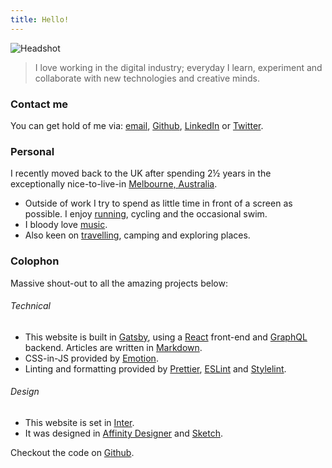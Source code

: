 ```yaml
---
title: Hello!
---
```


![Headshot](/assets/jon-headshot-2.jpg)

> I love working in the digital industry; everyday I learn, experiment and collaborate with new technologies and creative minds.

### Contact me

You can get hold of me via: [email](mailto:jon@jonhiggins.co.uk), [Github](https://github.com/jonjhiggins/), [LinkedIn](https://uk.linkedin.com/pub/jon-higgins/44/73/a10) or [Twitter](https://twitter.com/jonjhiggins).

### Personal

I recently moved back to the UK after spending 2&frac12; years in the exceptionally nice-to-live-in [Melbourne, Australia](https://www.youtube.com/watch?v=oHtFJy75FMs).

- Outside of work I try to spend as little time in front of a screen as possible. I enjoy [running](https://www.strava.com/athletes/13456097), cycling and the occasional swim.
- I bloody love [music](https://www.last.fm/user/jhig_uk).
- Also keen on [travelling](https://www.instagram.com/jonjhiggins/), camping and exploring places.

### Colophon

Massive shout-out to all the amazing projects below:

###### Technical

- This website is built in [Gatsby](https://www.gatsbyjs.org), using a [React](https://reactjs.org/) front-end and [GraphQL](https://graphql.org/) backend. Articles are written in [Markdown](https://daringfireball.net/projects/markdown/).
- CSS-in-JS provided by [Emotion](https://emotion.sh).
- Linting and formatting provided by [Prettier](https://prettier.io/), [ESLint](https://eslint.org/) and [Stylelint](https://github.com/stylelint/stylelint).

###### Design

- This website is set in [Inter](https://rsms.me/inter/).
- It was designed in [Affinity Designer](https://affinity.serif.com/en-gb/designer/) and [Sketch](https://www.sketch.com/).

Checkout the code on [Github](https://github.com/jonjhiggins/jon-higgins-2019).
